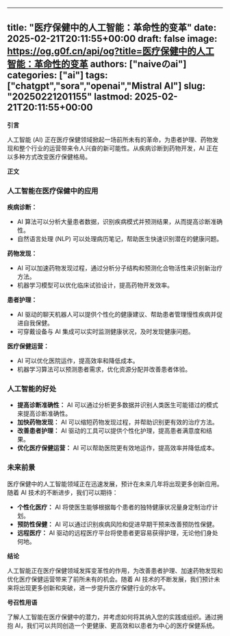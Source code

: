 
---
title: "医疗保健中的人工智能：革命性的变革"
date: 2025-02-21T20:11:55+00:00
draft: false
image: https://og.g0f.cn/api/og?title=医疗保健中的人工智能：革命性的变革
authors: ["naiveのai"]
categories: ["ai"]
tags: ["chatgpt","sora","openai","Mistral AI"]
slug: "20250221201155"
lastmod: 2025-02-21T20:11:55+00:00
---
**引言**

人工智能 (AI) 正在医疗保健领域掀起一场前所未有的革命，为患者护理、药物发现和整个行业的运营带来令人兴奋的新可能性。从疾病诊断到药物开发，AI 正在以多种方式改变医疗保健格局。

**正文**

### 人工智能在医疗保健中的应用

**疾病诊断：**
- AI 算法可以分析大量患者数据，识别疾病模式并预测结果，从而提高诊断准确性。
- 自然语言处理 (NLP) 可以处理病历笔记，帮助医生快速识别潜在的健康问题。

**药物发现：**
- AI 可以加速药物发现过程，通过分析分子结构和预测化合物活性来识别新治疗方法。
- 机器学习模型可以优化临床试验设计，提高药物开发效率。

**患者护理：**
- AI 驱动的聊天机器人可以提供个性化的健康建议、帮助患者管理慢性疾病并促进自我保健。
- 可穿戴设备与 AI 集成可以实时监测健康状况，及时发现健康问题。

**医疗保健运营：**
- AI 可以优化医院运作，提高效率和降低成本。
- 机器学习算法可以预测患者需求，优化资源分配并改善患者体验。

### 人工智能的好处

* **提高诊断准确性：** AI 可以通过分析更多数据并识别人类医生可能错过的模式来提高诊断准确性。
* **加快药物发现：** AI 可以缩短药物发现过程，并帮助识别更有效的治疗方法。
* **改善患者护理：** AI 驱动的工具可以提供个性化护理，提高患者满意度和结果。
* **优化医疗保健运营：** AI 可以帮助医院更有效地运作，提高效率并降低成本。

### 未来前景

医疗保健中的人工智能领域正在迅速发展，预计在未来几年将出现更多创新应用。随着 AI 技术的不断进步，我们可以期待：

* **个性化医疗：** AI 将使医生能够根据每个患者的独特健康状况量身定制治疗计划。
* **预防性保健：** AI 可以通过识别疾病风险和促进早期干预来改善预防性保健。
* **远程医疗：** AI 驱动的远程医疗平台将使患者更容易获得护理，无论他们身处何地。

**结论**

人工智能正在医疗保健领域发挥变革性的作用，为改善患者护理、加速药物发现和优化医疗保健运营带来了前所未有的机会。随着 AI 技术的不断发展，我们预计未来将出现更多创新和突破，进一步提升医疗保健行业的水平。

**号召性用语**

了解人工智能在医疗保健中的潜力，并考虑如何将其纳入您的实践或组织。通过拥抱 AI，我们可以共同创造一个更健康、更高效和以患者为中心的医疗保健系统。